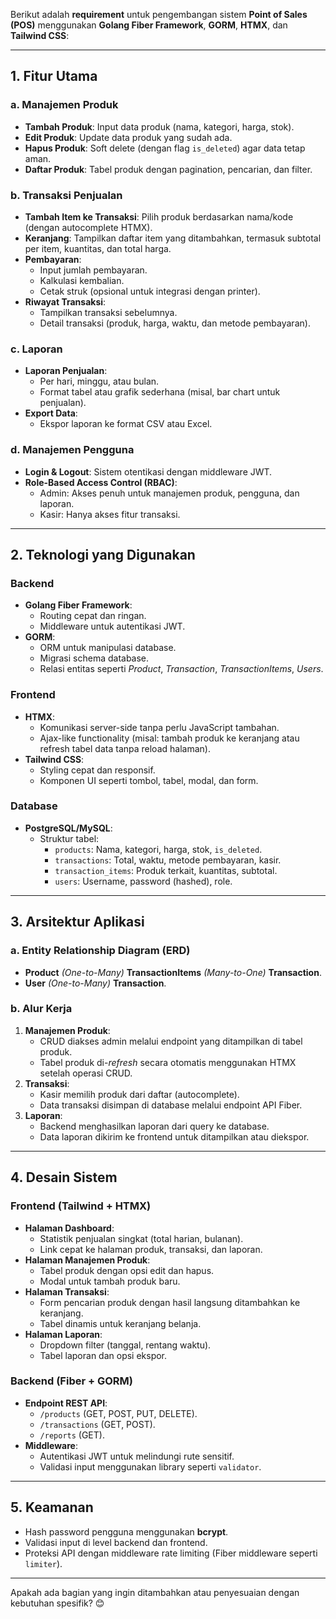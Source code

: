 Berikut adalah **requirement** untuk pengembangan sistem **Point of Sales (POS)** menggunakan **Golang Fiber Framework**, **GORM**, **HTMX**, dan **Tailwind CSS**:

---

## **1. Fitur Utama**
### **a. Manajemen Produk**
- **Tambah Produk**: Input data produk (nama, kategori, harga, stok).
- **Edit Produk**: Update data produk yang sudah ada.
- **Hapus Produk**: Soft delete (dengan flag `is_deleted`) agar data tetap aman.
- **Daftar Produk**: Tabel produk dengan pagination, pencarian, dan filter.

### **b. Transaksi Penjualan**
- **Tambah Item ke Transaksi**: Pilih produk berdasarkan nama/kode (dengan autocomplete HTMX).
- **Keranjang**: Tampilkan daftar item yang ditambahkan, termasuk subtotal per item, kuantitas, dan total harga.
- **Pembayaran**:
  - Input jumlah pembayaran.
  - Kalkulasi kembalian.
  - Cetak struk (opsional untuk integrasi dengan printer).
- **Riwayat Transaksi**:
  - Tampilkan transaksi sebelumnya.
  - Detail transaksi (produk, harga, waktu, dan metode pembayaran).

### **c. Laporan**
- **Laporan Penjualan**: 
  - Per hari, minggu, atau bulan.
  - Format tabel atau grafik sederhana (misal, bar chart untuk penjualan).
- **Export Data**:
  - Ekspor laporan ke format CSV atau Excel.

### **d. Manajemen Pengguna**
- **Login & Logout**: Sistem otentikasi dengan middleware JWT.
- **Role-Based Access Control (RBAC)**:
  - Admin: Akses penuh untuk manajemen produk, pengguna, dan laporan.
  - Kasir: Hanya akses fitur transaksi.

---

## **2. Teknologi yang Digunakan**
### **Backend**
- **Golang Fiber Framework**:
  - Routing cepat dan ringan.
  - Middleware untuk autentikasi JWT.
- **GORM**:
  - ORM untuk manipulasi database.
  - Migrasi schema database.
  - Relasi entitas seperti *Product*, *Transaction*, *TransactionItems*, *Users*.

### **Frontend**
- **HTMX**:
  - Komunikasi server-side tanpa perlu JavaScript tambahan.
  - Ajax-like functionality (misal: tambah produk ke keranjang atau refresh tabel data tanpa reload halaman).
- **Tailwind CSS**:
  - Styling cepat dan responsif.
  - Komponen UI seperti tombol, tabel, modal, dan form.

### **Database**
- **PostgreSQL/MySQL**:
  - Struktur tabel:
    - `products`: Nama, kategori, harga, stok, `is_deleted`.
    - `transactions`: Total, waktu, metode pembayaran, kasir.
    - `transaction_items`: Produk terkait, kuantitas, subtotal.
    - `users`: Username, password (hashed), role.

---

## **3. Arsitektur Aplikasi**
### **a. Entity Relationship Diagram (ERD)** 
- **Product** *(One-to-Many)* **TransactionItems** *(Many-to-One)* **Transaction**.
- **User** *(One-to-Many)* **Transaction**.

### **b. Alur Kerja**
1. **Manajemen Produk**:
   - CRUD diakses admin melalui endpoint yang ditampilkan di tabel produk.
   - Tabel produk di-*refresh* secara otomatis menggunakan HTMX setelah operasi CRUD.
2. **Transaksi**:
   - Kasir memilih produk dari daftar (autocomplete).
   - Data transaksi disimpan di database melalui endpoint API Fiber.
3. **Laporan**:
   - Backend menghasilkan laporan dari query ke database.
   - Data laporan dikirim ke frontend untuk ditampilkan atau diekspor.

---

## **4. Desain Sistem**
### **Frontend (Tailwind + HTMX)**
- **Halaman Dashboard**:
  - Statistik penjualan singkat (total harian, bulanan).
  - Link cepat ke halaman produk, transaksi, dan laporan.
- **Halaman Manajemen Produk**:
  - Tabel produk dengan opsi edit dan hapus.
  - Modal untuk tambah produk baru.
- **Halaman Transaksi**:
  - Form pencarian produk dengan hasil langsung ditambahkan ke keranjang.
  - Tabel dinamis untuk keranjang belanja.
- **Halaman Laporan**:
  - Dropdown filter (tanggal, rentang waktu).
  - Tabel laporan dan opsi ekspor.

### **Backend (Fiber + GORM)**
- **Endpoint REST API**:
  - `/products` (GET, POST, PUT, DELETE).
  - `/transactions` (GET, POST).
  - `/reports` (GET).
- **Middleware**:
  - Autentikasi JWT untuk melindungi rute sensitif.
  - Validasi input menggunakan library seperti `validator`.

---

## **5. Keamanan**
- Hash password pengguna menggunakan **bcrypt**.
- Validasi input di level backend dan frontend.
- Proteksi API dengan middleware rate limiting (Fiber middleware seperti `limiter`).

---

Apakah ada bagian yang ingin ditambahkan atau penyesuaian dengan kebutuhan spesifik? 😊